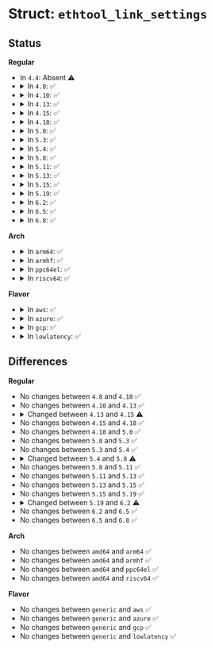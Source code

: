 # Struct: <code>ethtool_link_settings</code>

## Status
<b>Regular</b>
<ul>
<li>
In <code>4.4</code>: Absent ⚠️
</li>
<li>
<details>
<summary>In <code>4.8</code>: ✅</summary>

```c
struct ethtool_link_settings {
    __u32 cmd;
    __u32 speed;
    __u8 duplex;
    __u8 port;
    __u8 phy_address;
    __u8 autoneg;
    __u8 mdio_support;
    __u8 eth_tp_mdix;
    __u8 eth_tp_mdix_ctrl;
    __s8 link_mode_masks_nwords;
    __u32 reserved[8];
    __u32 link_mode_masks[0];
};
```
</details>
</li>
<li>
<details>
<summary>In <code>4.10</code>: ✅</summary>

```c
struct ethtool_link_settings {
    __u32 cmd;
    __u32 speed;
    __u8 duplex;
    __u8 port;
    __u8 phy_address;
    __u8 autoneg;
    __u8 mdio_support;
    __u8 eth_tp_mdix;
    __u8 eth_tp_mdix_ctrl;
    __s8 link_mode_masks_nwords;
    __u32 reserved[8];
    __u32 link_mode_masks[0];
};
```
</details>
</li>
<li>
<details>
<summary>In <code>4.13</code>: ✅</summary>

```c
struct ethtool_link_settings {
    __u32 cmd;
    __u32 speed;
    __u8 duplex;
    __u8 port;
    __u8 phy_address;
    __u8 autoneg;
    __u8 mdio_support;
    __u8 eth_tp_mdix;
    __u8 eth_tp_mdix_ctrl;
    __s8 link_mode_masks_nwords;
    __u32 reserved[8];
    __u32 link_mode_masks[0];
};
```
</details>
</li>
<li>
<details>
<summary>In <code>4.15</code>: ✅</summary>

```c
struct ethtool_link_settings {
    __u32 cmd;
    __u32 speed;
    __u8 duplex;
    __u8 port;
    __u8 phy_address;
    __u8 autoneg;
    __u8 mdio_support;
    __u8 eth_tp_mdix;
    __u8 eth_tp_mdix_ctrl;
    __s8 link_mode_masks_nwords;
    __u8 transceiver;
    __u8 reserved1[3];
    __u32 reserved[7];
    __u32 link_mode_masks[0];
};
```
</details>
</li>
<li>
<details>
<summary>In <code>4.18</code>: ✅</summary>

```c
struct ethtool_link_settings {
    __u32 cmd;
    __u32 speed;
    __u8 duplex;
    __u8 port;
    __u8 phy_address;
    __u8 autoneg;
    __u8 mdio_support;
    __u8 eth_tp_mdix;
    __u8 eth_tp_mdix_ctrl;
    __s8 link_mode_masks_nwords;
    __u8 transceiver;
    __u8 reserved1[3];
    __u32 reserved[7];
    __u32 link_mode_masks[0];
};
```
</details>
</li>
<li>
<details>
<summary>In <code>5.0</code>: ✅</summary>

```c
struct ethtool_link_settings {
    __u32 cmd;
    __u32 speed;
    __u8 duplex;
    __u8 port;
    __u8 phy_address;
    __u8 autoneg;
    __u8 mdio_support;
    __u8 eth_tp_mdix;
    __u8 eth_tp_mdix_ctrl;
    __s8 link_mode_masks_nwords;
    __u8 transceiver;
    __u8 reserved1[3];
    __u32 reserved[7];
    __u32 link_mode_masks[0];
};
```
</details>
</li>
<li>
<details>
<summary>In <code>5.3</code>: ✅</summary>

```c
struct ethtool_link_settings {
    __u32 cmd;
    __u32 speed;
    __u8 duplex;
    __u8 port;
    __u8 phy_address;
    __u8 autoneg;
    __u8 mdio_support;
    __u8 eth_tp_mdix;
    __u8 eth_tp_mdix_ctrl;
    __s8 link_mode_masks_nwords;
    __u8 transceiver;
    __u8 reserved1[3];
    __u32 reserved[7];
    __u32 link_mode_masks[0];
};
```
</details>
</li>
<li>
<details>
<summary>In <code>5.4</code>: ✅</summary>

```c
struct ethtool_link_settings {
    __u32 cmd;
    __u32 speed;
    __u8 duplex;
    __u8 port;
    __u8 phy_address;
    __u8 autoneg;
    __u8 mdio_support;
    __u8 eth_tp_mdix;
    __u8 eth_tp_mdix_ctrl;
    __s8 link_mode_masks_nwords;
    __u8 transceiver;
    __u8 reserved1[3];
    __u32 reserved[7];
    __u32 link_mode_masks[0];
};
```
</details>
</li>
<li>
<details>
<summary>In <code>5.8</code>: ✅</summary>

```c
struct ethtool_link_settings {
    __u32 cmd;
    __u32 speed;
    __u8 duplex;
    __u8 port;
    __u8 phy_address;
    __u8 autoneg;
    __u8 mdio_support;
    __u8 eth_tp_mdix;
    __u8 eth_tp_mdix_ctrl;
    __s8 link_mode_masks_nwords;
    __u8 transceiver;
    __u8 master_slave_cfg;
    __u8 master_slave_state;
    __u8 reserved1[1];
    __u32 reserved[7];
    __u32 link_mode_masks[0];
};
```
</details>
</li>
<li>
<details>
<summary>In <code>5.11</code>: ✅</summary>

```c
struct ethtool_link_settings {
    __u32 cmd;
    __u32 speed;
    __u8 duplex;
    __u8 port;
    __u8 phy_address;
    __u8 autoneg;
    __u8 mdio_support;
    __u8 eth_tp_mdix;
    __u8 eth_tp_mdix_ctrl;
    __s8 link_mode_masks_nwords;
    __u8 transceiver;
    __u8 master_slave_cfg;
    __u8 master_slave_state;
    __u8 reserved1[1];
    __u32 reserved[7];
    __u32 link_mode_masks[0];
};
```
</details>
</li>
<li>
<details>
<summary>In <code>5.13</code>: ✅</summary>

```c
struct ethtool_link_settings {
    __u32 cmd;
    __u32 speed;
    __u8 duplex;
    __u8 port;
    __u8 phy_address;
    __u8 autoneg;
    __u8 mdio_support;
    __u8 eth_tp_mdix;
    __u8 eth_tp_mdix_ctrl;
    __s8 link_mode_masks_nwords;
    __u8 transceiver;
    __u8 master_slave_cfg;
    __u8 master_slave_state;
    __u8 reserved1[1];
    __u32 reserved[7];
    __u32 link_mode_masks[0];
};
```
</details>
</li>
<li>
<details>
<summary>In <code>5.15</code>: ✅</summary>

```c
struct ethtool_link_settings {
    __u32 cmd;
    __u32 speed;
    __u8 duplex;
    __u8 port;
    __u8 phy_address;
    __u8 autoneg;
    __u8 mdio_support;
    __u8 eth_tp_mdix;
    __u8 eth_tp_mdix_ctrl;
    __s8 link_mode_masks_nwords;
    __u8 transceiver;
    __u8 master_slave_cfg;
    __u8 master_slave_state;
    __u8 reserved1[1];
    __u32 reserved[7];
    __u32 link_mode_masks[0];
};
```
</details>
</li>
<li>
<details>
<summary>In <code>5.19</code>: ✅</summary>

```c
struct ethtool_link_settings {
    __u32 cmd;
    __u32 speed;
    __u8 duplex;
    __u8 port;
    __u8 phy_address;
    __u8 autoneg;
    __u8 mdio_support;
    __u8 eth_tp_mdix;
    __u8 eth_tp_mdix_ctrl;
    __s8 link_mode_masks_nwords;
    __u8 transceiver;
    __u8 master_slave_cfg;
    __u8 master_slave_state;
    __u8 reserved1[1];
    __u32 reserved[7];
    __u32 link_mode_masks[0];
};
```
</details>
</li>
<li>
<details>
<summary>In <code>6.2</code>: ✅</summary>

```c
struct ethtool_link_settings {
    __u32 cmd;
    __u32 speed;
    __u8 duplex;
    __u8 port;
    __u8 phy_address;
    __u8 autoneg;
    __u8 mdio_support;
    __u8 eth_tp_mdix;
    __u8 eth_tp_mdix_ctrl;
    __s8 link_mode_masks_nwords;
    __u8 transceiver;
    __u8 master_slave_cfg;
    __u8 master_slave_state;
    __u8 rate_matching;
    __u32 reserved[7];
    __u32 link_mode_masks[0];
};
```
</details>
</li>
<li>
<details>
<summary>In <code>6.5</code>: ✅</summary>

```c
struct ethtool_link_settings {
    __u32 cmd;
    __u32 speed;
    __u8 duplex;
    __u8 port;
    __u8 phy_address;
    __u8 autoneg;
    __u8 mdio_support;
    __u8 eth_tp_mdix;
    __u8 eth_tp_mdix_ctrl;
    __s8 link_mode_masks_nwords;
    __u8 transceiver;
    __u8 master_slave_cfg;
    __u8 master_slave_state;
    __u8 rate_matching;
    __u32 reserved[7];
    __u32 link_mode_masks[0];
};
```
</details>
</li>
<li>
<details>
<summary>In <code>6.8</code>: ✅</summary>

```c
struct ethtool_link_settings {
    __u32 cmd;
    __u32 speed;
    __u8 duplex;
    __u8 port;
    __u8 phy_address;
    __u8 autoneg;
    __u8 mdio_support;
    __u8 eth_tp_mdix;
    __u8 eth_tp_mdix_ctrl;
    __s8 link_mode_masks_nwords;
    __u8 transceiver;
    __u8 master_slave_cfg;
    __u8 master_slave_state;
    __u8 rate_matching;
    __u32 reserved[7];
    __u32 link_mode_masks[0];
};
```
</details>
</li>
</ul>
<b>Arch</b>
<ul>
<li>
<details>
<summary>In <code>arm64</code>: ✅</summary>

```c
struct ethtool_link_settings {
    __u32 cmd;
    __u32 speed;
    __u8 duplex;
    __u8 port;
    __u8 phy_address;
    __u8 autoneg;
    __u8 mdio_support;
    __u8 eth_tp_mdix;
    __u8 eth_tp_mdix_ctrl;
    __s8 link_mode_masks_nwords;
    __u8 transceiver;
    __u8 reserved1[3];
    __u32 reserved[7];
    __u32 link_mode_masks[0];
};
```
</details>
</li>
<li>
<details>
<summary>In <code>armhf</code>: ✅</summary>

```c
struct ethtool_link_settings {
    __u32 cmd;
    __u32 speed;
    __u8 duplex;
    __u8 port;
    __u8 phy_address;
    __u8 autoneg;
    __u8 mdio_support;
    __u8 eth_tp_mdix;
    __u8 eth_tp_mdix_ctrl;
    __s8 link_mode_masks_nwords;
    __u8 transceiver;
    __u8 reserved1[3];
    __u32 reserved[7];
    __u32 link_mode_masks[0];
};
```
</details>
</li>
<li>
<details>
<summary>In <code>ppc64el</code>: ✅</summary>

```c
struct ethtool_link_settings {
    __u32 cmd;
    __u32 speed;
    __u8 duplex;
    __u8 port;
    __u8 phy_address;
    __u8 autoneg;
    __u8 mdio_support;
    __u8 eth_tp_mdix;
    __u8 eth_tp_mdix_ctrl;
    __s8 link_mode_masks_nwords;
    __u8 transceiver;
    __u8 reserved1[3];
    __u32 reserved[7];
    __u32 link_mode_masks[0];
};
```
</details>
</li>
<li>
<details>
<summary>In <code>riscv64</code>: ✅</summary>

```c
struct ethtool_link_settings {
    __u32 cmd;
    __u32 speed;
    __u8 duplex;
    __u8 port;
    __u8 phy_address;
    __u8 autoneg;
    __u8 mdio_support;
    __u8 eth_tp_mdix;
    __u8 eth_tp_mdix_ctrl;
    __s8 link_mode_masks_nwords;
    __u8 transceiver;
    __u8 reserved1[3];
    __u32 reserved[7];
    __u32 link_mode_masks[0];
};
```
</details>
</li>
</ul>
<b>Flavor</b>
<ul>
<li>
<details>
<summary>In <code>aws</code>: ✅</summary>

```c
struct ethtool_link_settings {
    __u32 cmd;
    __u32 speed;
    __u8 duplex;
    __u8 port;
    __u8 phy_address;
    __u8 autoneg;
    __u8 mdio_support;
    __u8 eth_tp_mdix;
    __u8 eth_tp_mdix_ctrl;
    __s8 link_mode_masks_nwords;
    __u8 transceiver;
    __u8 reserved1[3];
    __u32 reserved[7];
    __u32 link_mode_masks[0];
};
```
</details>
</li>
<li>
<details>
<summary>In <code>azure</code>: ✅</summary>

```c
struct ethtool_link_settings {
    __u32 cmd;
    __u32 speed;
    __u8 duplex;
    __u8 port;
    __u8 phy_address;
    __u8 autoneg;
    __u8 mdio_support;
    __u8 eth_tp_mdix;
    __u8 eth_tp_mdix_ctrl;
    __s8 link_mode_masks_nwords;
    __u8 transceiver;
    __u8 reserved1[3];
    __u32 reserved[7];
    __u32 link_mode_masks[0];
};
```
</details>
</li>
<li>
<details>
<summary>In <code>gcp</code>: ✅</summary>

```c
struct ethtool_link_settings {
    __u32 cmd;
    __u32 speed;
    __u8 duplex;
    __u8 port;
    __u8 phy_address;
    __u8 autoneg;
    __u8 mdio_support;
    __u8 eth_tp_mdix;
    __u8 eth_tp_mdix_ctrl;
    __s8 link_mode_masks_nwords;
    __u8 transceiver;
    __u8 reserved1[3];
    __u32 reserved[7];
    __u32 link_mode_masks[0];
};
```
</details>
</li>
<li>
<details>
<summary>In <code>lowlatency</code>: ✅</summary>

```c
struct ethtool_link_settings {
    __u32 cmd;
    __u32 speed;
    __u8 duplex;
    __u8 port;
    __u8 phy_address;
    __u8 autoneg;
    __u8 mdio_support;
    __u8 eth_tp_mdix;
    __u8 eth_tp_mdix_ctrl;
    __s8 link_mode_masks_nwords;
    __u8 transceiver;
    __u8 reserved1[3];
    __u32 reserved[7];
    __u32 link_mode_masks[0];
};
```
</details>
</li>
</ul>

## Differences
<b>Regular</b>
<ul>
<li>
No changes between <code>4.8</code> and <code>4.10</code> ✅
</li>
<li>
No changes between <code>4.10</code> and <code>4.13</code> ✅
</li>
<li>
<details>
<summary>Changed between <code>4.13</code> and <code>4.15</code> ⚠️</summary>
<ul>
<li>
<b>Field added. </b>
<code>__u8 transceiver</code>
</li>
<li>
<b>Field added. </b>
<code>__u8 reserved1[3]</code>
</li>
<li>
<b>Field type changed. </b>
<code>__u32 reserved[8]</code> ➡️ <code>__u32 reserved[7]</code>
</li>
</ul>
</details>
</li>
<li>
No changes between <code>4.15</code> and <code>4.18</code> ✅
</li>
<li>
No changes between <code>4.18</code> and <code>5.0</code> ✅
</li>
<li>
No changes between <code>5.0</code> and <code>5.3</code> ✅
</li>
<li>
No changes between <code>5.3</code> and <code>5.4</code> ✅
</li>
<li>
<details>
<summary>Changed between <code>5.4</code> and <code>5.8</code> ⚠️</summary>
<ul>
<li>
<b>Field added. </b>
<code>__u8 master_slave_cfg</code>
</li>
<li>
<b>Field added. </b>
<code>__u8 master_slave_state</code>
</li>
<li>
<b>Field type changed. </b>
<code>__u8 reserved1[3]</code> ➡️ <code>__u8 reserved1[1]</code>
</li>
</ul>
</details>
</li>
<li>
No changes between <code>5.8</code> and <code>5.11</code> ✅
</li>
<li>
No changes between <code>5.11</code> and <code>5.13</code> ✅
</li>
<li>
No changes between <code>5.13</code> and <code>5.15</code> ✅
</li>
<li>
No changes between <code>5.15</code> and <code>5.19</code> ✅
</li>
<li>
<details>
<summary>Changed between <code>5.19</code> and <code>6.2</code> ⚠️</summary>
<ul>
<li>
<b>Field added. </b>
<code>__u8 rate_matching</code>
</li>
<li>
<b>Field removed. </b>
<code>__u8 reserved1[1]</code>
</li>
</ul>
</details>
</li>
<li>
No changes between <code>6.2</code> and <code>6.5</code> ✅
</li>
<li>
No changes between <code>6.5</code> and <code>6.8</code> ✅
</li>
</ul>
<b>Arch</b>
<ul>
<li>
No changes between <code>amd64</code> and <code>arm64</code> ✅
</li>
<li>
No changes between <code>amd64</code> and <code>armhf</code> ✅
</li>
<li>
No changes between <code>amd64</code> and <code>ppc64el</code> ✅
</li>
<li>
No changes between <code>amd64</code> and <code>riscv64</code> ✅
</li>
</ul>
<b>Flavor</b>
<ul>
<li>
No changes between <code>generic</code> and <code>aws</code> ✅
</li>
<li>
No changes between <code>generic</code> and <code>azure</code> ✅
</li>
<li>
No changes between <code>generic</code> and <code>gcp</code> ✅
</li>
<li>
No changes between <code>generic</code> and <code>lowlatency</code> ✅
</li>
</ul>
